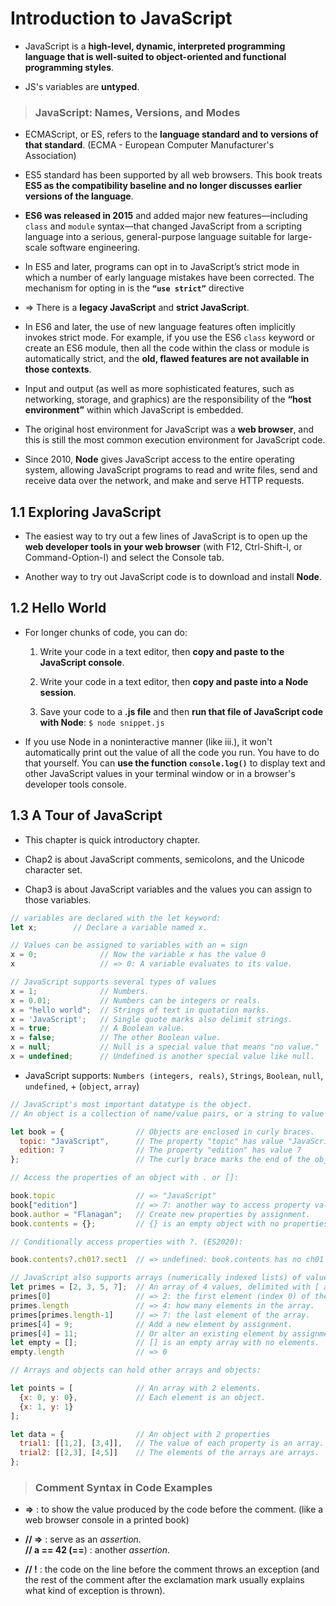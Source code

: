 # Introduction to JavaScript

- JavaScript is a **high-level, dynamic, interpreted programming language that is well-suited to object-oriented and functional programming styles**.

- JS's variables are **untyped**.
    
    
> ### JavaScript: Names, Versions, and Modes
>
>
- ECMAScript, or ES, refers to the **language standard and to versions of that standard**. (ECMA - European Computer Manufacturer's Association)
>
- ES5 standard has been supported by all web browsers. This book treats **ES5 as the compatibility baseline and no longer discusses earlier versions of the language**.
>
- **ES6 was released in 2015** and added major new features—including `class` and `module` syntax—that changed JavaScript from a scripting language into a serious, general-purpose language suitable for large-scale software engineering.
>
- In ES5 and later, programs can opt in to JavaScript’s strict mode in which a number of early language mistakes have been corrected. The mechanism for opting in is the **`“use strict”`** directive
>
- => There is a **legacy JavaScript** and **strict JavaScript**.
>
- In ES6 and later, the use of new language features often implicitly invokes strict mode. For example, if you use the ES6 `class` keyword or create an ES6 module, then all the code within the class or module is automatically strict, and the **old, flawed features are not available in those contexts**.



-  Input and output (as well as more sophisticated features, such as networking, storage, and graphics) are the responsibility of the **“host environment”** within which JavaScript is embedded.

- The original host environment for JavaScript was a **web browser**, and this is still the most common execution environment for JavaScript code. 

- Since 2010, **Node** gives JavaScript access to the entire operating system, allowing JavaScript programs to read and write files, send and receive data over the network, and make and serve HTTP requests.

## 1.1 Exploring JavaScript

- The easiest way to try out a few lines of JavaScript is to open up the **web developer
tools in your web browser** (with F12, Ctrl-Shift-I, or Command-Option-I) and select
the Console tab.

- Another way to try out JavaScript code is to download and install **Node**.

## 1.2 Hello World

- For longer chunks of code, you can do:

  1. Write your code in a text editor, then **copy and paste to the JavaScript console**.

  2. Write your code in a text editor, then **copy and paste into a Node session**.

  3. Save your code to a **.js file** and then **run that file of JavaScript code with Node**:
`$ node snippet.js`  

- If you use Node in a noninteractive manner (like iii.), it won't automatically print out the value of all the code you run. You have to do that yourself. You can **use the function `console.log()`** to display text and other JavaScript values in your terminal window or in a browser's developer tools console.

## 1.3 A Tour of JavaScript

- This chapter is quick introductory chapter.

- Chap2 is about JavaScript comments, semicolons, and the Unicode character set.

- Chap3 is about JavaScript variables and the values you can assign to those variables.

```javascript
// variables are declared with the let keyword:
let x;        // Declare a variable named x.

// Values can be assigned to variables with an = sign 
x = 0;              // Now the variable x has the value 0
x                   // => 0: A variable evaluates to its value.

// JavaScript supports several types of values
x = 1;              // Numbers.
x = 0.01;           // Numbers can be integers or reals.
x = "hello world";  // Strings of text in quotation marks.
x = 'JavaScript';   // Single quote marks also delimit strings.
x = true;           // A Boolean value.
x = false;          // The other Boolean value.
x = null;           // Null is a special value that means "no value."
x = undefined;      // Undefined is another special value like null.
```
- JavaScript supports: `Numbers (integers, reals)`, `Strings`, `Boolean`, `null`, `undefined`, + (`object`, `array`)

```javascript
// JavaScript's most important datatype is the object.
// An object is a collection of name/value pairs, or a string to value map.

let book = {                // Objects are enclosed in curly braces.
  topic: "JavaScript",      // The property "topic" has value "JavaScript."
  edition: 7                // The property "edition" has value 7
};                          // The curly brace marks the end of the object.

// Access the properties of an object with . or []:

book.topic                  // => "JavaScript"
book["edition"]             // => 7: another way to access property values.
book.author = "Flanagan";   // Create new properties by assignment.
book.contents = {};         // {} is an empty object with no properties.

// Conditionally access properties with ?. (ES2020):

book.contents?.ch01?.sect1  // => undefined: book.contents has no ch01 property.

// JavaScript also supports arrays (numerically indexed lists) of values:
let primes = [2, 3, 5, 7];  // An array of 4 values, delimited with [ and ].
primes[0]                   // => 2: the first element (index 0) of the array.
primes.length               // => 4: how many elements in the array.
primes[primes.length-1]     // => 7: the last element of the array.
primes[4] = 9;              // Add a new element by assignment.
primes[4] = 11;             // Or alter an existing element by assignment.
let empty = [];             // [] is an empty array with no elements.
empty.length                // => 0

// Arrays and objects can hold other arrays and objects:

let points = [              // An array with 2 elements.
  {x: 0, y: 0},             // Each element is an object.
  {x: 1, y: 1}
];

let data = {                // An object with 2 properties
  trial1: [[1,2], [3,4]],   // The value of each property is an array.
  trial2: [[2,3], [4,5]]    // The elements of the arrays are arrays.
};
```

> ### Comment Syntax in Code Examples
>
- **=>** : to show the value produced by the code before the comment. (like a web browser console in a printed book)
>
- **// =>** : serve as an *assertion*.  
  **// a == 42 (==**) : another *assertion*. 
>
- **// !** : the code on the line before the comment throws an exception (and the rest of the comment after the exclamation mark usually explains what kind of exception is thrown).

